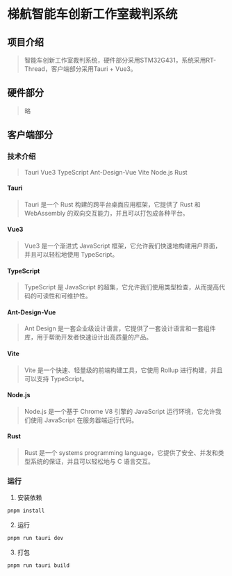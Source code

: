 # 梯航智能车创新工作室裁判系统

## 项目介绍

> 智能车创新工作室裁判系统，硬件部分采用STM32G431，系统采用RT-Thread，客户端部分采用Tauri + Vue3。

## 硬件部分

> 略

## 客户端部分
### 技术介绍

> Tauri
> Vue3
> TypeScript
> Ant-Design-Vue
> Vite
> Node.js
> Rust

#### Tauri
> Tauri 是一个 Rust 构建的跨平台桌面应用框架，它提供了 Rust 和 WebAssembly 的双向交互能力，并且可以打包成各种平台。

#### Vue3
> Vue3 是一个渐进式 JavaScript 框架，它允许我们快速地构建用户界面，并且可以轻松地使用 TypeScript。

#### TypeScript
> TypeScript 是 JavaScript 的超集，它允许我们使用类型检查，从而提高代码的可读性和可维护性。

#### Ant-Design-Vue
> Ant Design 是一套企业级设计语言，它提供了一套设计语言和一套组件库，用于帮助开发者快速设计出高质量的产品。

#### Vite
> Vite 是一个快速、轻量级的前端构建工具，它使用 Rollup 进行构建，并且可以支持 TypeScript。

#### Node.js
> Node.js 是一个基于 Chrome V8 引擎的 JavaScript 运行环境，它允许我们使用 JavaScript 在服务器端运行代码。

#### Rust
> Rust 是一个 systems programming language，它提供了安全、并发和类型系统的保证，并且可以轻松地与 C 语言交互。

### 运行
1. 安装依赖
```bash
pnpm install
```
2. 运行
```bash
pnpm run tauri dev
```
3. 打包
```bash
pnpm run tauri build
```
